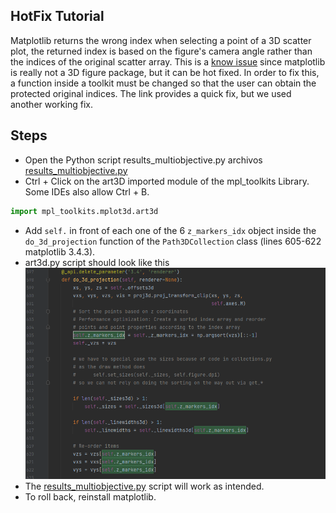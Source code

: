 ## HotFix Tutorial

Matplotlib returns the wrong index when selecting a point of a 3D scatter plot, the returned index is based on the figure's camera angle rather than the indices of the original scatter array. This is a [know issue](https://stackoverflow.com/questions/66442220/matplotlib-scatter-3d-button-press-event-give-wrong-index-based-on-scatter-axis) since matplotlib is really not a 3D figure package, but it can be hot fixed. 
In order to fix this, a function inside a toolkit must be changed so that the user can obtain the protected original indices. The link provides a quick fix, but we used another working fix.


## Steps

* Open the Python script results_multiobjective.py archivos
   [results_multiobjective.py](results_multiobjective.py)
* Ctrl + Click on the art3D imported module of the mpl_toolkits Library. Some IDEs also allow Ctrl + B.

```python
import mpl_toolkits.mplot3d.art3d
```

* Add `self.` in front of each one of the 6 `z_markers_idx` object inside the `do_3d_projection` function of the `Path3DCollection` class (lines 605-622 matplotlib 3.4.3).
* art3d.py script should look like this ![Fixed MPL Module.png](Fixed%20MPL%20Module.png)
* The [results_multiobjective.py](results_multiobjective.py) script will work as intended.
* To roll back, reinstall matplotlib.